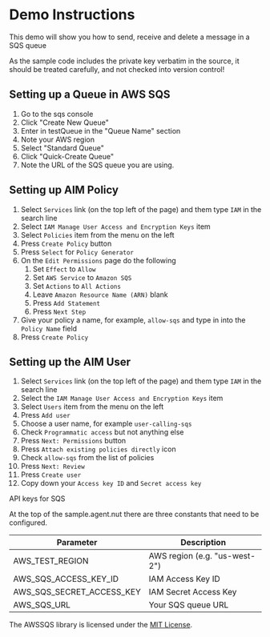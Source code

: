 # Demo Instructions

This demo will show you how to send, receive and delete a message in a SQS queue

As the sample code includes the private key verbatim in the source, it should be treated carefully, and not checked into version control!

## Setting up a Queue in AWS SQS

1. Go to the sqs console  
1. Click "Create New Queue"
1. Enter in testQueue in the "Queue Name" section
1. Note your AWS region
1. Select "Standard Queue"
1. Click "Quick-Create Queue"
1. Note the URL of the SQS queue you are using.


## Setting up AIM Policy

1. Select `Services` link (on the top left of the page) and them type `IAM` in the search line
1. Select `IAM Manage User Access and Encryption Keys` item
1. Select `Policies` item from the menu on the left
1. Press `Create Policy` button
1. Press `Select` for `Policy Generator`
1. On the `Edit Permissions` page do the following
    1. Set `Effect` to `Allow`
    1. Set `AWS Service` to `Amazon SQS`
    1. Set `Actions` to `All Actions`
    1. Leave `Amazon Resource Name (ARN)` blank
    1. Press `Add Statement`
    1. Press `Next Step`
1. Give your policy a name, for example, `allow-sqs` and type in into the `Policy Name` field
1. Press `Create Policy`

## Setting up the AIM User

1. Select `Services` link (on the top left of the page) and them type `IAM` in the search line
1. Select the `IAM Manage User Access and Encryption Keys` item
1. Select `Users` item from the menu on the left
1. Press `Add user`
1. Choose a user name, for example `user-calling-sqs`
1. Check `Programmatic access` but not anything else
1. Press `Next: Permissions` button
1. Press `Attach existing policies directly` icon
1. Check `allow-sqs` from the list of policies
1. Press `Next: Review`
1. Press `Create user`
1. Copy down your `Access key ID` and `Secret access key`

API keys for SQS

At the top of the sample.agent.nut there are three constants that need to be configured.

Parameter                   | Description
--------------------------- | -----------
AWS_TEST_REGION     		| AWS region (e.g. "us-west-2")
AWS_SQS_ACCESS_KEY_ID       | IAM Access Key ID
AWS_SQS_SECRET_ACCESS_KEY   | IAM Secret Access Key
AWS_SQS_URL					| Your SQS queue URL


The AWSSQS library is licensed under the [MIT License](../LICENSE).
